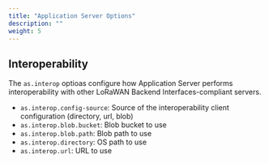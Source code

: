 ```yaml
---
title: "Application Server Options"
description: ""
weight: 5
---
```


## Interoperability

The `as.interop` optioas configure how Application Server performs interoperability with other LoRaWAN Backend Interfaces-compliant servers.

- `as.interop.config-source`: Source of the interoperability client configuration (directory, url, blob)
- `as.interop.blob.bucket`: Blob bucket to use
- `as.interop.blob.path`: Blob path to use
- `as.interop.directory`: OS path to use
- `as.interop.url`: URL to use
